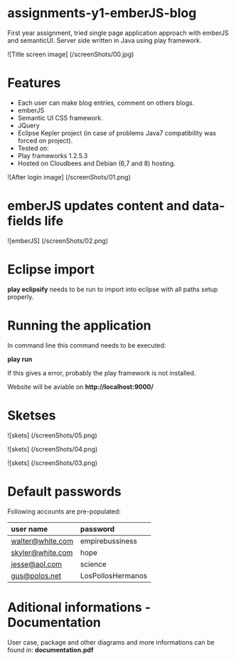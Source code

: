 # assignments-y1-emberJS-blog
First year assignment, tried single page application approach with emberJS and semanticUI. Server side written in Java using play framework.

![Title screen image]
(/screenShots/00.jpg)

# Features
* Each user can make blog entries, comment on others blogs.
* emberJS
* Semantic UI CSS framework.
* JQuery
* Eclipse Kepler project (in case of problems Java7 compatibility was forced on project).
* Tested on:  
 * Play frameworks 1.2.5.3
 * Hosted on Cloudbees and Debian (6,7 and 8) hosting.

![After login image]
(/screenShots/01.png)

# emberJS updates content and data-fields life

![emberJS]
(/screenShots/02.png)


# Eclipse import
**play eclipsify** needs to be run to import into eclipse with all paths setup properly.

# Running the application
In command line this command needs to be executed:

**play run**

If this gives a error, probably the play framework is not installed.

Website will be aviable on **http://localhost:9000/**

# Sketses

![skets]
(/screenShots/05.png)


![skets]
(/screenShots/04.png)


![skets]
(/screenShots/03.png)


# Default passwords
Following accounts are pre-populated:

user name        | password 
:---             | :---
walter@white.com | empirebussiness
skyler@white.com | hope
jesse@aol.com    | science
gus@polos.net    | LosPollosHermanos

# Aditional informations - Documentation

User case, package and other diagrams and more informations can be found in: **documentation.pdf**
